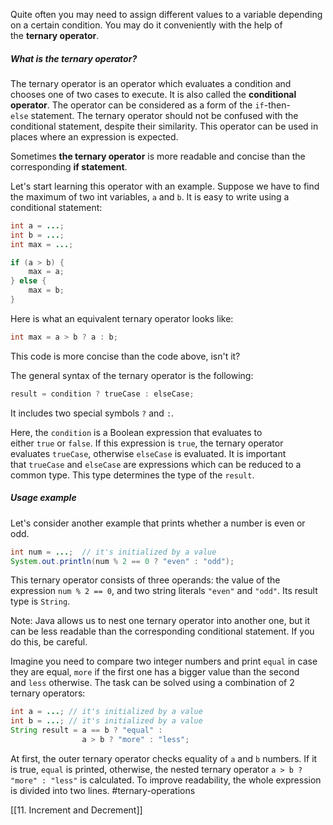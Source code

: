 Quite often you may need to assign different values to a variable depending on a certain condition. You may do it conveniently with the help of the **ternary operator**.

##### What is the ternary operator?

The ternary operator is an operator which evaluates a condition and chooses one of two cases to execute. It is also called the **conditional operator**. The operator can be considered as a form of the `if`-then-`else` statement. The ternary operator should not be confused with the conditional statement, despite their similarity. This operator can be used in places where an expression is expected.

Sometimes **the ternary operator** is more readable and concise than the corresponding **if statement**.

Let's start learning this operator with an example. Suppose we have to find the maximum of two int variables, `a` and `b`. It is easy to write using a conditional statement:

```java
int a = ...;
int b = ...;
int max = ...;

if (a > b) {
    max = a;
} else {
    max = b;
}
```

Here is what an equivalent ternary operator looks like:

```java
int max = a > b ? a : b;
```

This code is more concise than the code above, isn't it?

The general syntax of the ternary operator is the following:

```java
result = condition ? trueCase : elseCase;
```

It includes two special symbols `?` and `:`.

Here, the `condition` is a Boolean expression that evaluates to either `true` or `false`. If this expression is `true`, the ternary operator evaluates `trueCase`, otherwise `elseCase` is evaluated. It is important that `trueCase` and `elseCase` are expressions which can be reduced to a common type. This type determines the type of the `result`.

##### Usage example

Let's consider another example that prints whether a number is even or odd.

```java
int num = ...;  // it's initialized by a value
System.out.println(num % 2 == 0 ? "even" : "odd");
```

This ternary operator consists of three operands: the value of the expression `num % 2 == 0`, and two string literals `"even"` and `"odd"`. Its result type is `String`.

Note: Java allows us to nest one ternary operator into another one, but it can be less readable than the corresponding conditional statement. If you do this, be careful.

Imagine you need to compare two integer numbers and print `equal` in case they are equal, `more` if the first one has a bigger value than the second and `less` otherwise. The task can be solved using a combination of 2 ternary operators:

```java
int a = ...; // it's initialized by a value
int b = ...; // it's initialized by a value
String result = a == b ? "equal" :
                a > b ? "more" : "less";
```

At first, the outer ternary operator checks equality of `a` and `b` numbers. If it is true, `equal` is printed, otherwise, the nested ternary operator `a > b ? "more" : "less"` is calculated. To improve readability, the whole expression is divided into two lines.
#ternary-operations

[[11. Increment and Decrement]]
